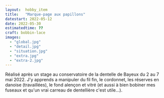 ```yaml
---
layout:  hobby_item
title:   "Marque-page aux papillons"
datestart: 2022-05-12
date: 2022-05-30
estimatedtime: ??
craft: bobbin-lace
images:
  - "global.jpg"
  - "detail.jpg"
  - "situation.jpg"
  - "extra.jpg"
  - "extra-2.jpg"
---
```

Réalisé après un stage au conservatoire de la dentelle de Bayeux du 2 au 7 mai 2022.
J'y apprends a manipuler du fil fin, le cordonnet, les réserves en danoise (travaillées), le fond alençon et vitré (et aussi à bien bobiner mes fuseaux et qu'un vrai carreau de dentellière c'est utile...).